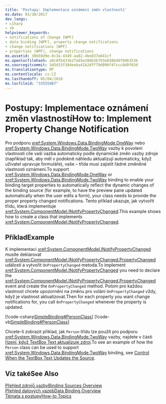```yaml
---
title: 'Postupy: Implementace oznámení změn vlastností'
ms.date: 03/30/2017
dev_langs:
- csharp
- vb
helpviewer_keywords:
- notifications of change [WPF]
- data binding [WPF], property change notifications
- change notifications [WPF]
- properties [WPF], change notifications
ms.assetid: 30b59d9e-8c3a-4349-aa82-4be837e841cf
ms.openlocfilehash: a9c0fb433e2fa65e28db3b793e038b49f9d6353b
ms.sourcegitcommit: 3d5d33f384eeba41b2dff79d096f47ccc8d8f03d
ms.translationtype: MT
ms.contentlocale: cs-CZ
ms.lasthandoff: 05/04/2018
ms.locfileid: "33555987"
---
```

# <a name="how-to-implement-property-change-notification"></a><span data-ttu-id="c0141-102">Postupy: Implementace oznámení změn vlastností</span><span class="sxs-lookup"><span data-stu-id="c0141-102">How to: Implement Property Change Notification</span></span>
<span data-ttu-id="c0141-103">Pro podporu <xref:System.Windows.Data.BindingMode.OneWay> nebo <xref:System.Windows.Data.BindingMode.TwoWay> vazby k povolení vlastnosti cíle vaší vazba automaticky podle dynamické změn vazby zdroje (například tak, aby měl v podokně náhledu aktualizují automaticky, když uživatel upravuje formuláře), vaše – třída musí zajistit řádné změněné vlastnosti oznámení.</span><span class="sxs-lookup"><span data-stu-id="c0141-103">To support <xref:System.Windows.Data.BindingMode.OneWay> or <xref:System.Windows.Data.BindingMode.TwoWay> binding to enable your binding target properties to automatically reflect the dynamic changes of the binding source (for example, to have the preview pane updated automatically when the user edits a form), your class needs to provide the proper property changed notifications.</span></span> <span data-ttu-id="c0141-104">Tento příklad ukazuje, jak vytvořit třídu, která implementuje <xref:System.ComponentModel.INotifyPropertyChanged>.</span><span class="sxs-lookup"><span data-stu-id="c0141-104">This example shows how to create a class that implements <xref:System.ComponentModel.INotifyPropertyChanged>.</span></span>  
  
## <a name="example"></a><span data-ttu-id="c0141-105">Příklad</span><span class="sxs-lookup"><span data-stu-id="c0141-105">Example</span></span>  
 <span data-ttu-id="c0141-106">K implementaci <xref:System.ComponentModel.INotifyPropertyChanged> musíte deklarovat <xref:System.ComponentModel.INotifyPropertyChanged.PropertyChanged> události a vytvořit `OnPropertyChanged` metoda.</span><span class="sxs-lookup"><span data-stu-id="c0141-106">To implement <xref:System.ComponentModel.INotifyPropertyChanged> you need to declare the <xref:System.ComponentModel.INotifyPropertyChanged.PropertyChanged> event and create the `OnPropertyChanged` method.</span></span> <span data-ttu-id="c0141-107">Potom pro každou vlastnost chcete upozornění na změnu pro volání `OnPropertyChanged` vždy, když je vlastnost aktualizovat.</span><span class="sxs-lookup"><span data-stu-id="c0141-107">Then for each property you want change notifications for, you call `OnPropertyChanged` whenever the property is updated.</span></span>  
  
 [!code-csharp[SimpleBinding#PersonClass](../../../../samples/snippets/csharp/VS_Snippets_Wpf/SimpleBinding/CSharp/Person.cs#personclass)]
 [!code-vb[SimpleBinding#PersonClass](../../../../samples/snippets/visualbasic/VS_Snippets_Wpf/SimpleBinding/VisualBasic/Person.vb#personclass)]  
  
 <span data-ttu-id="c0141-108">Chcete-li zobrazit příklad, jak `Person` třídu lze použít pro podporu <xref:System.Windows.Data.BindingMode.TwoWay> vazby, najdete v části [řízení, když TextBox Text aktualizuje zdroj](../../../../docs/framework/wpf/data/how-to-control-when-the-textbox-text-updates-the-source.md).</span><span class="sxs-lookup"><span data-stu-id="c0141-108">To see an example of how the `Person` class can be used to support <xref:System.Windows.Data.BindingMode.TwoWay> binding, see [Control When the TextBox Text Updates the Source](../../../../docs/framework/wpf/data/how-to-control-when-the-textbox-text-updates-the-source.md).</span></span>  
  
## <a name="see-also"></a><span data-ttu-id="c0141-109">Viz také</span><span class="sxs-lookup"><span data-stu-id="c0141-109">See Also</span></span>  
 [<span data-ttu-id="c0141-110">Přehled zdrojů vazby</span><span class="sxs-lookup"><span data-stu-id="c0141-110">Binding Sources Overview</span></span>](../../../../docs/framework/wpf/data/binding-sources-overview.md)  
 [<span data-ttu-id="c0141-111">Přehled datových vazeb</span><span class="sxs-lookup"><span data-stu-id="c0141-111">Data Binding Overview</span></span>](../../../../docs/framework/wpf/data/data-binding-overview.md)  
 [<span data-ttu-id="c0141-112">Témata s postupy</span><span class="sxs-lookup"><span data-stu-id="c0141-112">How-to Topics</span></span>](../../../../docs/framework/wpf/data/data-binding-how-to-topics.md)
